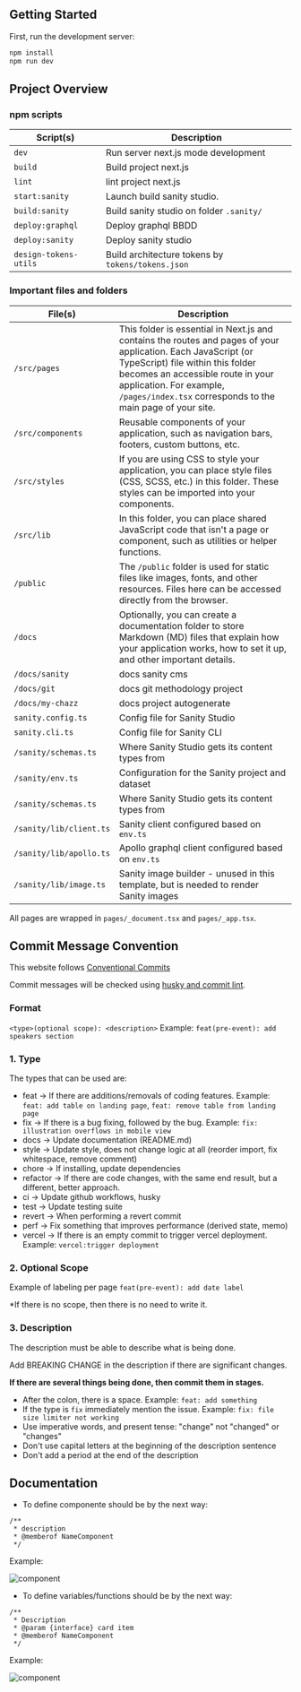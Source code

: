 ## Getting Started

First, run the development server:

```bash
npm install
npm run dev
```

## Project Overview

### npm scripts

| Script(s)             | Description                                       |
| --------------------- | ------------------------------------------------- |
| `dev`                 | Run server next.js mode development               |
| `build`               | Build project next.js                             |
| `lint`                | lint project next.js                              |
| `start:sanity`        | Launch build sanity studio.                       |
| `build:sanity`        | Build sanity studio on folder `.sanity/`          |
| `deploy:graphql`      | Deploy graphql BBDD                               |
| `deploy:sanity`       | Deploy sanity studio                              |
| `design-tokens-utils` | Build architecture tokens by `tokens/tokens.json` |

### Important files and folders

| File(s)                 | Description                                                                                                                                                                                                                                                                    |
| ----------------------- | ------------------------------------------------------------------------------------------------------------------------------------------------------------------------------------------------------------------------------------------------------------------------------ |
| `/src/pages`            | This folder is essential in Next.js and contains the routes and pages of your application. Each JavaScript (or TypeScript) file within this folder becomes an accessible route in your application. For example, `/pages/index.tsx` corresponds to the main page of your site. |
| `/src/components`       | Reusable components of your application, such as navigation bars, footers, custom buttons, etc.                                                                                                                                                                                |
| `/src/styles`           | If you are using CSS to style your application, you can place style files (CSS, SCSS, etc.) in this folder. These styles can be imported into your components.                                                                                                                 |
| `/src/lib`              | In this folder, you can place shared JavaScript code that isn't a page or component, such as utilities or helper functions.                                                                                                                                                    |
| `/public`               | The `/public` folder is used for static files like images, fonts, and other resources. Files here can be accessed directly from the browser.                                                                                                                                   |
| `/docs`                 | Optionally, you can create a documentation folder to store Markdown (MD) files that explain how your application works, how to set it up, and other important details.                                                                                                         |
| `/docs/sanity`          | docs sanity cms                                                                                                                                                                                                                                                                |
| `/docs/git`             | docs git methodology project                                                                                                                                                                                                                                                   |
| `/docs/my-chazz`        | docs project autogenerate                                                                                                                                                                                                                                                      |
| `sanity.config.ts`      | Config file for Sanity Studio                                                                                                                                                                                                                                                  |
| `sanity.cli.ts`         | Config file for Sanity CLI                                                                                                                                                                                                                                                     |
| `/sanity/schemas.ts`    | Where Sanity Studio gets its content types from                                                                                                                                                                                                                                |
| `/sanity/env.ts`        | Configuration for the Sanity project and dataset                                                                                                                                                                                                                               |
| `/sanity/schemas.ts`    | Where Sanity Studio gets its content types from                                                                                                                                                                                                                                |
| `/sanity/lib/client.ts` | Sanity client configured based on `env.ts`                                                                                                                                                                                                                                     |
| `/sanity/lib/apollo.ts` | Apollo graphql client configured based on `env.ts`                                                                                                                                                                                                                             |
| `/sanity/lib/image.ts`  | Sanity image builder - unused in this template, but is needed to render Sanity images                                                                                                                                                                                          |

All pages are wrapped in `pages/_document.tsx` and `pages/_app.tsx`.

## Commit Message Convention

This website follows [Conventional Commits](https://www.conventionalcommits.org/en/v1.0.0/)

Commit messages will be checked using [husky and commit lint](https://theodorusclarence.com/library/husky-commitlint-prettier).

### Format

`<type>(optional scope): <description>`
Example: `feat(pre-event): add speakers section`

### 1. Type

The types that can be used are:

- feat → If there are additions/removals of coding features. Example: `feat: add table on landing page`, `feat: remove table from landing page`
- fix → If there is a bug fixing, followed by the bug. Example: `fix: illustration overflows in mobile view`
- docs → Update documentation (README.md)
- style → Update style, does not change logic at all (reorder import, fix whitespace, remove comment)
- chore → If installing, update dependencies
- refactor → If there are code changes, with the same end result, but a different, better approach.
- ci → Update github workflows, husky
- test → Update testing suite
- revert → When performing a revert commit
- perf → Fix something that improves performance (derived state, memo)
- vercel → If there is an empty commit to trigger vercel deployment. Example: `vercel:trigger deployment`

### 2. Optional Scope

Example of labeling per page `feat(pre-event): add date label`

\*If there is no scope, then there is no need to write it.

### 3. Description

The description must be able to describe what is being done.

Add BREAKING CHANGE in the description if there are significant changes.

**If there are several things being done, then commit them in stages.**

- After the colon, there is a space. Example: `feat: add something`
- If the type is `fix` immediately mention the issue. Example: `fix: file size limiter not working`
- Use imperative words, and present tense: "change" not "changed" or "changes"
- Don't use capital letters at the beginning of the description sentence
- Don't add a period at the end of the description

## Documentation

- To define componente should be by the next way:

```
/**
 * description
 * @memberof NameComponent
 */
```

Example:

![component](./doc_component.png)

- To define variables/functions should be by the next way:

```
/**
 * Description
 * @param {interface} card item
 * @memberof NameComponent
 */
```

Example:

![component](./doc_function_variable.png)
